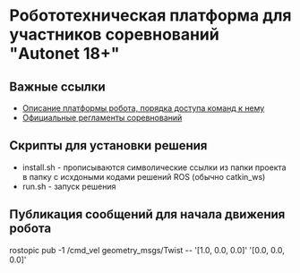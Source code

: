 # Робототехническая платформа для участников соревнований "Autonet 18+"

## Важные ссылки

* [Описание платформы робота, порядка доступа команд к нему](https://docs.google.com/document/d/1wRQyuIwhhfYffbE6CxJ1mTlKcZbFuP9l5_G1zhkKjcg)
* [Официальные регламенты соревнований](https://www.russianrobotics.ru/competition/competition/autonet/autonet-18/)

## Скрипты для установки решения
* install.sh - прописываются символические ссылки из папки проекта в папку с исхдоными кодами решений ROS (обычно catkin_ws)
* run.sh - запуск решения

## Публикация сообщений для начала движения робота 
rostopic pub -1 /cmd_vel geometry_msgs/Twist -- '[1.0, 0.0, 0.0]' '[0.0, 0.0, 0.0]'